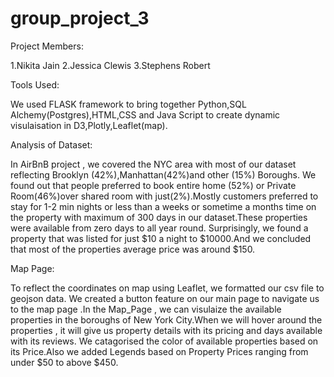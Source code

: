 # group_project_3

Project Members:

1.Nikita Jain
2.Jessica Clewis
3.Stephens Robert

Tools Used:

We used FLASK framework to bring together Python,SQL Alchemy(Postgres),HTML,CSS and Java Script to create dynamic visulaisation in D3,Plotly,Leaflet(map).

Analysis of Dataset:

In AirBnB project , we covered the NYC area with most of our dataset reflecting Brooklyn (42%),Manhattan(42%)and other (15%) Boroughs.
We found out that people preferred to book entire home (52%) or Private Room(46%)over shared room with just(2%).Mostly customers preferred to stay for 1-2 min nights or less than a weeks or sometime a months time on the property with maximum of 300 days in our dataset.These properties were available from zero days to all year round. Surprisingly, we found a property that was listed for just $10 a night to $10000.And we concluded that most of the properties average price was around $150.

Map Page:

To reflect the coordinates on map using Leaflet, we formatted our csv file to geojson data. We created a button feature on our main page to navigate us to the map page .In the Map_Page , we can visulaize the available properties in the boroughs of New York City.When we will hover around the properties , it will give us property details with its pricing and days available with its reviews. We catagorised the color of available properties based on its Price.Also we added Legends based on Property Prices ranging from under $50 to above $450.
